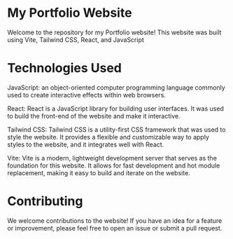 # My Portfolio Website
Welcome to the repository for my Portfolio website! This website was built using Vite, Tailwind CSS, React, and JavaScript

# Technologies Used
JavaScript: an object-oriented computer programming language commonly used to create interactive effects within web browsers.

React: React is a JavaScript library for building user interfaces. It was used to build the front-end of the website and make it interactive.

Tailwind CSS: Tailwind CSS is a utility-first CSS framework that was used to style the website. It provides a flexible and customizable way to apply styles to the website, and it integrates well with React.


Vite: Vite is a modern, lightweight development server that serves as the foundation for this website. It allows for fast development and hot module replacement, making it easy to build and iterate on the website.


# Contributing
We welcome contributions to the website! If you have an idea for a feature or improvement, please feel free to open an issue or submit a pull request.
